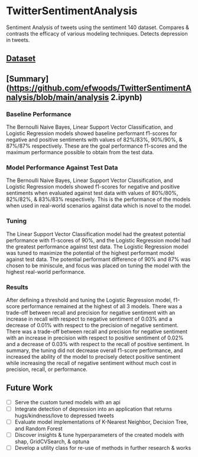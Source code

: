 # TwitterSentimentAnalysis
Sentiment Analysis of tweets using the sentiment 140 dataset. Compares &amp; contrasts the efficacy of various modeling techniques. Detects depression in tweets.

## [Dataset](https://www.kaggle.com/datasets/kazanova/sentiment140)

## [Summary](https://github.com/efwoods/TwitterSentimentAnalysis/blob/main/analysis 2.ipynb)

### Baseline Performance
The Bernoulli Naive Bayes, Linear Support Vector Classification, and Logistic Regression models showed baseline performant f1-scores for negative and positive sentiments with values of 82%/83%, 90%/90%, & 87%/87% respectively. These are the goal performance f1-scores and the maximum performance possible to obtain from the test data.

### Model Performance Against Test Data
The Bernoulli Naive Bayes, Linear Support Vector Classification, and Logistic Regression models showed f1-scores for negative and positive sentiments when evaluated against test data with values of 80%/80%, 82%/82%, & 83%/83% respectively. This is the performance of the models when used in real-world scenarios against data which is novel to the model.

### Tuning
The Linear Support Vector Classification model had the greatest potential performance with f1-scores of 90%, and the Logistic Regression model had the greatest performance against test data. The Logistic Regression model was tuned to maximize the potential of the highest performant model against test data. The potential performant difference of 90% and 87% was chosen to be miniscule, and focus was placed on tuning the model with the highest real-world performance.

### Results
After defining a threshold and tuning the Logistic Regression model, f1-score performance remained at the highest of all 3 models. There was a trade-off between recall and precision for negative sentiment with an increase in recall with respect to negative sentiment of 0.03% and a decrease of 0.01% with respect to the precision of negative sentiment. There was a trade-off between recall and precision for negative sentiment with an increase in precision with respect to positive sentiment of 0.02% and a decrease of 0.03% with respect to the recall of positive sentiment. In summary, the tuning did not decrease overall f1-score performance, and increased the ability of the model to precisely detect positive sentiment while increasing the recall of negative sentiment without much cost in precision, recall, or performance.

## Future Work
   - [ ] Serve the custom tuned models with an api
   - [ ] Integrate detection of depression into an application that returns hugs/kindness/love to depressed tweets
   - [ ] Evaluate model implementations of K-Nearest Neighbor, Decision Tree, and Random Forest
   - [ ] Discover insights & tune hyperparameters of the created models with shap, GridCVSearch, & optuna
   - [ ] Develop a utility class for re-use of methods in further research & works
